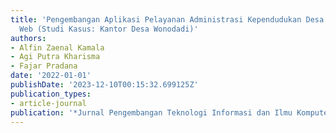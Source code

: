 ```yaml
---
title: 'Pengembangan Aplikasi Pelayanan Administrasi Kependudukan Desa berbasis Mobile
  Web (Studi Kasus: Kantor Desa Wonodadi)'
authors:
- Alfin Zaenal Kamala
- Agi Putra Kharisma
- Fajar Pradana
date: '2022-01-01'
publishDate: '2023-12-10T00:15:32.699125Z'
publication_types:
- article-journal
publication: '*Jurnal Pengembangan Teknologi Informasi dan Ilmu Komputer*'
---
```


